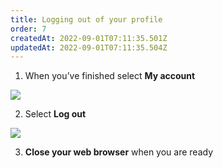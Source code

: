 ```yaml
---
title: Logging out of your profile
order: 7
createdAt: 2022-09-01T07:11:35.501Z
updatedAt: 2022-09-01T07:11:35.504Z
---
```

1. When you’ve finished select **My account​**

![](/img/editing-profile_1.png)

2. Select **Log out​**

![](/img/logging-out_1_n.png)

3. **Close your web browser** when you are ready​